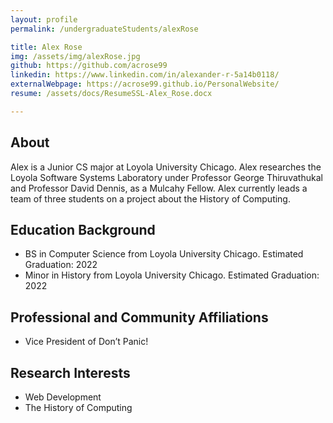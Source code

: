 ```yaml
---
layout: profile
permalink: /undergraduateStudents/alexRose

title: Alex Rose
img: /assets/img/alexRose.jpg
github: https://github.com/acrose99
linkedin: https://www.linkedin.com/in/alexander-r-5a14b0118/
externalWebpage: https://acrose99.github.io/PersonalWebsite/
resume: /assets/docs/ResumeSSL-Alex_Rose.docx

---
```


## About

Alex is a Junior CS major at Loyola University Chicago. Alex researches the Loyola Software Systems Laboratory under Professor George Thiruvathukal and Professor David Dennis, as a Mulcahy Fellow. Alex currently leads a team of three students on a project about the History of Computing.

## Education Background

- BS in Computer Science from Loyola University Chicago. Estimated Graduation: 2022
- Minor in History from Loyola University Chicago. Estimated Graduation: 2022

## Professional and Community Affiliations

- Vice President of Don’t Panic!

## Research Interests

- Web Development
- The History of Computing
